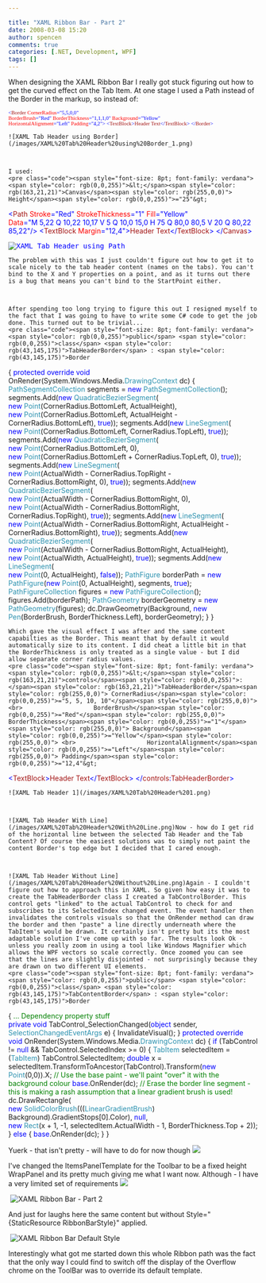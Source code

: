 ```yaml
---

title: "XAML Ribbon Bar - Part 2"
date: 2008-03-08 15:20
author: spencen
comments: true
categories: [.NET, Development, WPF]
tags: []
---
```



When designing the XAML Ribbon Bar I really got stuck figuring out how to get the curved effect on the Tab Item. At one stage I used a Path instead of the Border in the markup, so instead of:


<span style="font-size: 8pt; font-family: verdana"><span style="color: rgb(0,0,255)">&lt;</span><span style="color: rgb(163,21,21)">Border</span><span style="color: rgb(255,0,0)"> CornerRadius</span><span style="color: rgb(0,0,255)">="5,5,0,0"</span><span style="color: rgb(255,0,0)"> <br>        BorderBrush</span><span style="color: rgb(0,0,255)">="Red"</span><span style="color: rgb(255,0,0)"> BorderThickness</span><span style="color: rgb(0,0,255)">="1,1,1,0"</span><span style="color: rgb(255,0,0)"> Background</span><span style="color: rgb(0,0,255)">="Yellow"</span><span style="color: rgb(255,0,0)"> <br>        HorizontalAlignment</span><span style="color: rgb(0,0,255)">="Left"</span><span style="color: rgb(255,0,0)"> Padding</span><span style="color: rgb(0,0,255)">="4,2"&gt;
</span><span style="color: rgb(0,0,255)">    &lt;</span><span style="color: rgb(163,21,21)">TextBlock</span><span style="color: rgb(0,0,255)">&gt;</span><span style="color: rgb(163,21,21)">Header Text</span><span style="color: rgb(0,0,255)">&lt;/</span><span style="color: rgb(163,21,21)">TextBlock</span><span style="color: rgb(0,0,255)">&gt;
</span><span style="color: rgb(0,0,255)">&lt;/</span><span style="color: rgb(163,21,21)">Border</span><span style="color: rgb(0,0,255)">&gt;</span></span></pre><a href="http://11011.net/software/vspaste"></a>

    
    ![XAML Tab Header using Border](/images/XAML%20Tab%20Header%20using%20Border_1.png) 
    

    
    I used:
    <pre class="code"><span style="font-size: 8pt; font-family: verdana"><span style="color: rgb(0,0,255)">&lt;</span><span style="color: rgb(163,21,21)">Canvas</span><span style="color: rgb(255,0,0)"> Height</span><span style="color: rgb(0,0,255)">="25"&gt;
</span><span style="color: rgb(163,21,21)">    </span><span style="color: rgb(0,0,255)">&lt;</span><span style="color: rgb(163,21,21)">Path</span><span style="color: rgb(255,0,0)"> Stroke</span><span style="color: rgb(0,0,255)">="Red"</span><span style="color: rgb(255,0,0)"> StrokeThickness</span><span style="color: rgb(0,0,255)">="1"</span><span style="color: rgb(255,0,0)"> <span style="color: rgb(255,0,0)">Fill</span><span style="color: rgb(0,0,255)">="Yellow"</span><br>          Data</span><span style="color: rgb(0,0,255)">="M 5,22 Q 10,22 10,17 V 5 Q 10,0 15,0 H 75 Q 80,0 80,5 V 20 Q 80,22 85,22"</span><span style="color: rgb(0,0,255)">/&gt;
</span><span style="color: rgb(0,0,255)">    &lt;</span><span style="color: rgb(163,21,21)">TextBlock</span><span style="color: rgb(255,0,0)"> Margin</span><span style="color: rgb(0,0,255)">="12,4"&gt;</span><span style="color: rgb(163,21,21)">Header Text</span><span style="color: rgb(0,0,255)">&lt;/</span><span style="color: rgb(163,21,21)">TextBlock</span><span style="color: rgb(0,0,255)">&gt;
</span><span style="color: rgb(0,0,255)">&lt;/</span><span style="color: rgb(163,21,21)">Canvas</span><span style="color: rgb(0,0,255)">&gt;</span></span></pre><pre class="code"><span style="color: rgb(0,0,255)">![XAML Tab Header using Path](/images/XAML%20Tab%20Header%20using%20Path.png) </span></pre><a href="http://11011.net/software/vspaste"><a href="http://11011.net/software/vspaste"></a>

    
    The problem with this was I just couldn't figure out how to get it to scale nicely to the tab header content (names on the tabs). You can't bind to the X and Y properties on a point, and as it turns out there is a bug that means you can't bind to the StartPoint either.
    

    
    After spending too long trying to figure this out I resigned myself to the fact that I was going to have to write some C# code to get the job done. This turned out to be trivial...
    <pre class="code"><span style="font-size: 8pt; font-family: verdana"><span style="color: rgb(0,0,255)">public</span> <span style="color: rgb(0,0,255)">class</span> <span style="color: rgb(43,145,175)">TabHeaderBorder</span> : <span style="color: rgb(43,145,175)">Border
</span>{
<span style="color: rgb(0,0,255)">protected</span> <span style="color: rgb(0,0,255)">override</span> <span style="color: rgb(0,0,255)">void</span> OnRender(System.Windows.Media.<span style="color: rgb(43,145,175)">DrawingContext</span> dc)
{
<span style="color: rgb(43,145,175)">PathSegmentCollection</span> segments = <span style="color: rgb(0,0,255)">new</span> <span style="color: rgb(43,145,175)">PathSegmentCollection</span>();
segments.Add(<span style="color: rgb(0,0,255)">new</span> <span style="color: rgb(43,145,175)">QuadraticBezierSegment</span>(<br>           <span style="color: rgb(0,0,255)">new</span> <span style="color: rgb(43,145,175)">Point</span>(CornerRadius.BottomLeft, ActualHeight), <br>           <span style="color: rgb(0,0,255)">new</span> <span style="color: rgb(43,145,175)">Point</span>(CornerRadius.BottomLeft, ActualHeight - CornerRadius.BottomLeft), <span style="color: rgb(0,0,255)">true</span>));
segments.Add(<span style="color: rgb(0,0,255)">new</span> <span style="color: rgb(43,145,175)">LineSegment</span>(<br>           <span style="color: rgb(0,0,255)">new</span> <span style="color: rgb(43,145,175)">Point</span>(CornerRadius.BottomLeft, CornerRadius.TopLeft), <span style="color: rgb(0,0,255)">true</span>));
segments.Add(<span style="color: rgb(0,0,255)">new</span> <span style="color: rgb(43,145,175)">QuadraticBezierSegment</span>(<br>           <span style="color: rgb(0,0,255)">new</span> <span style="color: rgb(43,145,175)">Point</span>(CornerRadius.BottomLeft, 0), <br>           <span style="color: rgb(0,0,255)">new</span> <span style="color: rgb(43,145,175)">Point</span>(CornerRadius.BottomLeft + CornerRadius.TopLeft, 0), <span style="color: rgb(0,0,255)">true</span>));
segments.Add(<span style="color: rgb(0,0,255)">new</span> <span style="color: rgb(43,145,175)">LineSegment</span>(<br>           <span style="color: rgb(0,0,255)">new</span> <span style="color: rgb(43,145,175)">Point</span>(ActualWidth - CornerRadius.TopRight - CornerRadius.BottomRight, 0), <span style="color: rgb(0,0,255)">true</span>));
segments.Add(<span style="color: rgb(0,0,255)">new</span> <span style="color: rgb(43,145,175)">QuadraticBezierSegment</span>(<br>           <span style="color: rgb(0,0,255)">new</span> <span style="color: rgb(43,145,175)">Point</span>(ActualWidth - CornerRadius.BottomRight, 0), <br>           <span style="color: rgb(0,0,255)">new</span> <span style="color: rgb(43,145,175)">Point</span>(ActualWidth - CornerRadius.BottomRight, CornerRadius.TopRight), <span style="color: rgb(0,0,255)">true</span>));
segments.Add(<span style="color: rgb(0,0,255)">new</span> <span style="color: rgb(43,145,175)">LineSegment</span>(<br>           <span style="color: rgb(0,0,255)">new</span> <span style="color: rgb(43,145,175)">Point</span>(ActualWidth - CornerRadius.BottomRight, ActualHeight - CornerRadius.BottomRight), <span style="color: rgb(0,0,255)">true</span>));
segments.Add(<span style="color: rgb(0,0,255)">new</span> <span style="color: rgb(43,145,175)">QuadraticBezierSegment</span>(<br>           <span style="color: rgb(0,0,255)">new</span> <span style="color: rgb(43,145,175)">Point</span>(ActualWidth - CornerRadius.BottomRight, ActualHeight), <br>           <span style="color: rgb(0,0,255)">new</span> <span style="color: rgb(43,145,175)">Point</span>(ActualWidth, ActualHeight), <span style="color: rgb(0,0,255)">true</span>));
segments.Add(<span style="color: rgb(0,0,255)">new</span> <span style="color: rgb(43,145,175)">LineSegment</span>(<br>           <span style="color: rgb(0,0,255)">new</span> <span style="color: rgb(43,145,175)">Point</span>(0, ActualHeight), <span style="color: rgb(0,0,255)">false</span>));
<span style="color: rgb(43,145,175)">PathFigure</span> borderPath = <span style="color: rgb(0,0,255)">new</span> <span style="color: rgb(43,145,175)">PathFigure</span>(<span style="color: rgb(0,0,255)">new</span> <span style="color: rgb(43,145,175)">Point</span>(0, ActualHeight), segments, <span style="color: rgb(0,0,255)">true</span>);
<span style="color: rgb(43,145,175)">PathFigureCollection</span> figures = <span style="color: rgb(0,0,255)">new</span> <span style="color: rgb(43,145,175)">PathFigureCollection</span>();
figures.Add(borderPath);
<span style="color: rgb(43,145,175)">PathGeometry</span> borderGeometry = <span style="color: rgb(0,0,255)">new</span> <span style="color: rgb(43,145,175)">PathGeometry</span>(figures);
dc.DrawGeometry(Background, <span style="color: rgb(0,0,255)">new</span> <span style="color: rgb(43,145,175)">Pen</span>(BorderBrush, BorderThickness.Left), borderGeometry);
}
}</span></pre><a href="http://11011.net/software/vspaste"></a>

    
    Which gave the visual effect I was after and the same content capabilties as the Border. This meant that by default it would automatically size to its content. I did cheat a little bit in that the BorderThickness is only treated as a single value - but I did allow separate corner radius values.
    <pre class="code"><span style="font-size: 8pt; font-family: verdana"><span style="color: rgb(0,0,255)">&lt;</span><span style="color: rgb(163,21,21)">controls</span><span style="color: rgb(0,0,255)">:</span><span style="color: rgb(163,21,21)">TabHeaderBorder</span><span style="color: rgb(255,0,0)"> CornerRadius</span><span style="color: rgb(0,0,255)">="5, 5, 10, 10"</span><span style="color: rgb(255,0,0)"> <br>                    BorderBrush</span><span style="color: rgb(0,0,255)">="Red"</span><span style="color: rgb(255,0,0)"> BorderThickness</span><span style="color: rgb(0,0,255)">="1"</span><span style="color: rgb(255,0,0)"> Background</span><span style="color: rgb(0,0,255)">="Yellow"</span><span style="color: rgb(255,0,0)"> <br>                    HorizontalAlignment</span><span style="color: rgb(0,0,255)">="Left"</span><span style="color: rgb(255,0,0)"> Padding</span><span style="color: rgb(0,0,255)">="12,4"&gt;
</span><span style="color: rgb(0,0,255)">    &lt;</span><span style="color: rgb(163,21,21)">TextBlock</span><span style="color: rgb(0,0,255)">&gt;</span><span style="color: rgb(163,21,21)">Header Text</span><span style="color: rgb(0,0,255)">&lt;/</span><span style="color: rgb(163,21,21)">TextBlock</span><span style="color: rgb(0,0,255)">&gt;
</span><span style="color: rgb(0,0,255)">&lt;/</span><span style="color: rgb(163,21,21)">controls</span><span style="color: rgb(0,0,255)">:</span><span style="color: rgb(163,21,21)">TabHeaderBorder</span><span style="color: rgb(0,0,255)">&gt;</span></span></pre><a href="http://11011.net/software/vspaste"></a>

    
    ![XAML Tab Header 1](/images/XAML%20Tab%20Header%201.png)
    

    
    ![XAML Tab Header With Line](/images/XAML%20Tab%20Header%20With%20Line.png)Now - how do I get rid of the horizontal line between the selected Tab Header and the Tab Content? Of course the easiest solutions was to simply not paint the content Border's top edge but I decided that I cared enough.
    

    
    ![XAML Tab Header Without Line](/images/XAML%20Tab%20Header%20Without%20Line.png)Again - I couldn't figure out how to approach this in XAML. So given how easy it was to create the TabHeaderBorder class I created a TabControlBorder. This control gets "linked" to the actual TabControl to check for and subscribes to its SelectedIndex changed event. The event handler then invalidates the controls visuals so that the OnRender method can draw the border and then "paste" a line directly underneath where the TabItem's would be drawn. It certainly isn't pretty but its the most adaptable solution I've come up with so far. The results look Ok - unless you really zoom in using a tool like Windows Magnifier which allows the WPF vectors so scale correctly. Once zoomed you can see that the lines are slightly disjointed - not surprisingly because they are drawn on two different UI elements.
    <pre class="code"><span style="font-size: 8pt; font-family: verdana">    <span style="color: rgb(0,0,255)">public</span> <span style="color: rgb(0,0,255)">class</span> <span style="color: rgb(43,145,175)">TabContentBorder</span> : <span style="color: rgb(43,145,175)">Border
</span>    {
<span style="color: rgb(0,128,0)">... Dependency property stuff<br></span>
<span style="color: rgb(0,0,255)">private</span> <span style="color: rgb(0,0,255)">void</span> TabControl_SelectionChanged(<span style="color: rgb(0,0,255)">object</span> sender, <span style="color: rgb(43,145,175)">SelectionChangedEventArgs</span> e)
{
InvalidateVisual();
}
<span style="color: rgb(0,0,255)">protected</span> <span style="color: rgb(0,0,255)">override</span> <span style="color: rgb(0,0,255)">void</span> OnRender(System.Windows.Media.<span style="color: rgb(43,145,175)">DrawingContext</span> dc)
{
<span style="color: rgb(0,0,255)">if</span> (TabControl != <span style="color: rgb(0,0,255)">null</span> &amp;&amp; TabControl.SelectedIndex &gt;= 0)
{
<span style="color: rgb(43,145,175)">TabItem</span> selectedItem = (<span style="color: rgb(43,145,175)">TabItem</span>) TabControl.SelectedItem;
<span style="color: rgb(0,0,255)">double</span> x = selectedItem.TransformToAncestor(TabControl).Transform(<span style="color: rgb(0,0,255)">new</span> <span style="color: rgb(43,145,175)">Point</span>(0,0)).X;
<span style="color: rgb(0,128,0)">// Use the base paint - we'll paint "over" it with the background colour
</span>                <span style="color: rgb(0,0,255)">base</span>.OnRender(dc);
<span style="color: rgb(0,128,0)">// Erase the border line segment - this is making a rash assumption that a linear gradient brush is used!
</span>                dc.DrawRectangle(<br>                    <span style="color: rgb(0,0,255)">new</span> <span style="color: rgb(43,145,175)">SolidColorBrush</span>(((<span style="color: rgb(43,145,175)">LinearGradientBrush</span>) Background).GradientStops[0].Color), <span style="color: rgb(0,0,255)">null</span>, <br>                    <span style="color: rgb(0,0,255)">new</span> <span style="color: rgb(43,145,175)">Rect</span>(x + 1, -1, selectedItem.ActualWidth - 1, BorderThickness.Top + 2));
}
<span style="color: rgb(0,0,255)">else
</span>            {
<span style="color: rgb(0,0,255)">base</span>.OnRender(dc);
}<span>
}</span></span>
<a href="http://11011.net/software/vspaste"></a>


Yuerk - that isn't pretty - will have to do for now though ![](http://blog.spencen.com/emoticons/sad.png)



I've changed the ItemsPanelTemplate for the Toolbar to be a fixed height WrapPanel and its pretty much giving me what I want now. Although - I have a very limited set of requirements ![](http://blog.spencen.com/emoticons/smile.png)



&nbsp;![XAML Ribbon Bar - Part 2](/images/XAML%20Ribbon%20Bar%20-%20Part%202.png) 



And just for laughs here the same content but without Style="{StaticResource RibbonBarStyle}" applied. 



&nbsp;![XAML Ribbon Bar Default Style](/images/XAML%20Ribbon%20Bar%20Default%20Style.png) 



Interestingly what got me started down this whole Ribbon path was the fact that the only way I could find to switch off the display of the Overflow chrome on the ToolBar was to override its default template.


